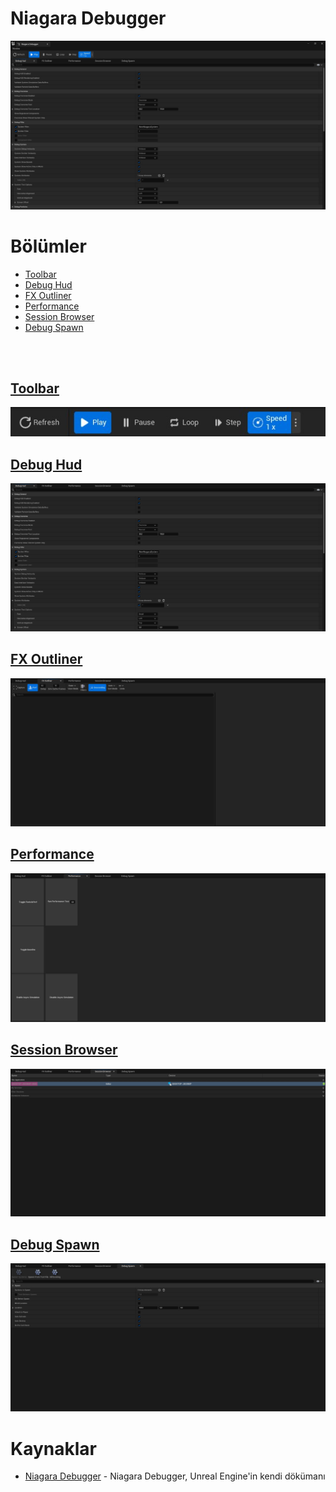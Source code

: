 # Niagara Debugger
<img src="../../../Dosyalar/Niagara_Editor_Niagara_Debugger.jpg">



# Bölümler

* [Toolbar](#toolbar)
* [Debug Hud](#debug-hud)
* [FX Outliner](#fx-outliner)
* [Performance](#performance)
* [Session Browser](#session-browser)
* [Debug Spawn](#debug-spawn)



<br>
<br>


## [Toolbar](Toolbar)
<img src="../../../Dosyalar/Niagara_Editor_Niagara_Debugger_Toolbar.jpg">

## [Debug Hud](Debug%20Hud)
<img src="../../../Dosyalar/Niagara_Editor_Niagara_Debugger_Debug_Hud.jpg">

## [FX Outliner](FX%20Outliner)
<img src="../../../Dosyalar/Niagara_Editor_Niagara_Debugger_FX_Outliner.jpg">

## [Performance](Performance)
<img src="../../../Dosyalar/Niagara_Editor_Niagara_Debugger_Performance.jpg">

## [Session Browser](Session%20Browser)
<img src="../../../Dosyalar/Niagara_Editor_Niagara_Debugger_Session_Browser.jpg">

## [Debug Spawn](Debug%20Spawn)
<img src="../../../Dosyalar/Niagara_Editor_Niagara_Debugger_Debug_Spawn.jpg">



# Kaynaklar
* [Niagara Debugger](https://docs.unrealengine.com/5.1/en-US/niagara-debugger-for-unreal-engine) - Niagara Debugger, Unreal Engine'in kendi dökümanı
